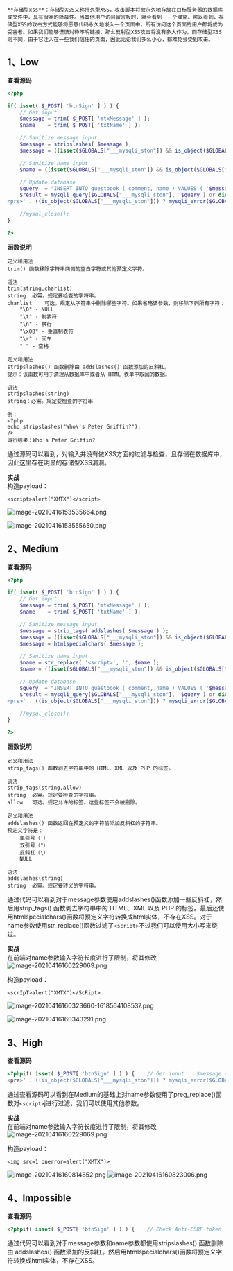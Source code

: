 	**存储型xss**：存储型XSS又称持久型XSS，攻击脚本将被永久地存放在目标服务器的数据库或文件中，具有很高的隐蔽性。当其他用户访问留言板时，就会看到一一个弹窗。可以看到，存储型XSS的攻击方式能够将恶意代码永久地嵌入一个页面中，所有访问这个页面的用户都将成为受害者。如果我们能够谨慎对待不明链接，那么反射型XSS攻击将没有多大作为，而存储型XSS则不同，由于它注入在一些我们信任的页面，因此无论我们多么小心，都难免会受到攻击。


## 1、Low
**查看源码**
```php
<?php

if( isset( $_POST[ 'btnSign' ] ) ) {
    // Get input
    $message = trim( $_POST[ 'mtxMessage' ] );
    $name    = trim( $_POST[ 'txtName' ] );

    // Sanitize message input
    $message = stripslashes( $message );
    $message = ((isset($GLOBALS["___mysqli_ston"]) && is_object($GLOBALS["___mysqli_ston"])) ? mysqli_real_escape_string($GLOBALS["___mysqli_ston"],  $message ) : ((trigger_error("[MySQLConverterToo] Fix the mysql_escape_string() call! This code does not work.", E_USER_ERROR)) ? "" : ""));

    // Sanitize name input
    $name = ((isset($GLOBALS["___mysqli_ston"]) && is_object($GLOBALS["___mysqli_ston"])) ? mysqli_real_escape_string($GLOBALS["___mysqli_ston"],  $name ) : ((trigger_error("[MySQLConverterToo] Fix the mysql_escape_string() call! This code does not work.", E_USER_ERROR)) ? "" : ""));

    // Update database
    $query  = "INSERT INTO guestbook ( comment, name ) VALUES ( '$message', '$name' );";
    $result = mysqli_query($GLOBALS["___mysqli_ston"],  $query ) or die( '
<pre>' . ((is_object($GLOBALS["___mysqli_ston"])) ? mysqli_error($GLOBALS["___mysqli_ston"]) : (($___mysqli_res = mysqli_connect_error()) ? $___mysqli_res : false)) . '</pre>' );

    //mysql_close();
}

?>
```

**函数说明**
```
定义和用法
trim() 函数移除字符串两侧的空白字符或其他预定义字符。

语法
trim(string,charlist)
string	必需。规定要检查的字符串。
charlist	可选。规定从字符串中删除哪些字符。如果省略该参数，则移除下列所有字符：
	"\0" - NULL
	"\t" - 制表符
	"\n" - 换行
	"\x0B" - 垂直制表符
	"\r" - 回车
	" " - 空格
```

```
定义和用法
stripslashes() 函数删除由 addslashes() 函数添加的反斜杠。
提示：该函数可用于清理从数据库中或者从 HTML 表单中取回的数据。

语法
stripslashes(string)
string：必需。规定要检查的字符串

例：
<?php
echo stripslashes("Who\'s Peter Griffin?");
?>
运行结果：Who's Peter Griffin?
```

通过源码可以看到，对输入并没有做XSS方面的过滤与检查，且存储在数据库中，因此这里存在明显的存储型XSS漏洞。

**实战**<br />构造payload：
```
<script>alert("XMTX")</script>
```
![image-20210416153535664.png](./assets/1655880491309-6893ee5f-e06b-4a9e-a1c5-4648a4adf312.png)

![image-20210416153555650.png](./assets/1655880494758-925cffe9-5726-4c37-a687-b668953cf30d.png)


## 2、Medium
**查看源码**
```php
<?php

if( isset( $_POST[ 'btnSign' ] ) ) {
    // Get input
    $message = trim( $_POST[ 'mtxMessage' ] );
    $name    = trim( $_POST[ 'txtName' ] );

    // Sanitize message input
    $message = strip_tags( addslashes( $message ) );
    $message = ((isset($GLOBALS["___mysqli_ston"]) && is_object($GLOBALS["___mysqli_ston"])) ? mysqli_real_escape_string($GLOBALS["___mysqli_ston"],  $message ) : ((trigger_error("[MySQLConverterToo] Fix the mysql_escape_string() call! This code does not work.", E_USER_ERROR)) ? "" : ""));
    $message = htmlspecialchars( $message );

    // Sanitize name input
    $name = str_replace( '<script>', '', $name );
    $name = ((isset($GLOBALS["___mysqli_ston"]) && is_object($GLOBALS["___mysqli_ston"])) ? mysqli_real_escape_string($GLOBALS["___mysqli_ston"],  $name ) : ((trigger_error("[MySQLConverterToo] Fix the mysql_escape_string() call! This code does not work.", E_USER_ERROR)) ? "" : ""));

    // Update database
    $query  = "INSERT INTO guestbook ( comment, name ) VALUES ( '$message', '$name' );";
    $result = mysqli_query($GLOBALS["___mysqli_ston"],  $query ) or die( '
<pre>' . ((is_object($GLOBALS["___mysqli_ston"])) ? mysqli_error($GLOBALS["___mysqli_ston"]) : (($___mysqli_res = mysqli_connect_error()) ? $___mysqli_res : false)) . '</pre>' );

    //mysql_close();
}

?>
```

**函数说明**
```
定义和用法
strip_tags() 函数剥去字符串中的 HTML、XML 以及 PHP 的标签。

语法
strip_tags(string,allow)
string	必需。规定要检查的字符串。
allow	可选。规定允许的标签。这些标签不会被删除。
```

```
定义和用法
addslashes() 函数返回在预定义的字符前添加反斜杠的字符串。
预定义字符是：
	单引号（'）
	双引号（"）
	反斜杠（\）
	NULL

语法
addslashes(string)
string	必需。规定要转义的字符串。
```

通过代码可以看到对于message参数使用addslashes()函数添加一些反斜杠，然后用strip_tags() 函数剥去字符串中的 HTML、XML 以及 PHP 的标签。最后还使用htmlspecialchars()函数将预定义字符转换成html实体，不存在XSS。对于name参数使用str_replace()函数过滤了`<script>`不过我们可以使用大小写来绕过。

**实战**<br />在前端对name参数输入字符长度进行了限制，将其修改<br />![image-20210416160229069.png](./assets/1655880508064-ee3bd53f-dfa6-4023-a668-b1172c1b2f6c.png)

构造payload：
```
<scrIpT>alert("XMTX")</ScRipt>
```
![image-20210416160323660-1618564108537.png](./assets/1655880512817-61a46f57-ee06-46a3-9e8c-ba76ccd5f860.png)

![image-20210416160343291.png](./assets/1655880516137-5ba75ef9-352c-4bac-a43f-b41909bed70a.png)


## 3、High
**查看源码**
```php
<?phpif( isset( $_POST[ 'btnSign' ] ) ) {    // Get input    $message = trim( $_POST[ 'mtxMessage' ] );    $name    = trim( $_POST[ 'txtName' ] );    // Sanitize message input    $message = strip_tags( addslashes( $message ) );    $message = ((isset($GLOBALS["___mysqli_ston"]) && is_object($GLOBALS["___mysqli_ston"])) ? mysqli_real_escape_string($GLOBALS["___mysqli_ston"],  $message ) : ((trigger_error("[MySQLConverterToo] Fix the mysql_escape_string() call! This code does not work.", E_USER_ERROR)) ? "" : ""));    $message = htmlspecialchars( $message );    // Sanitize name input    $name = preg_replace( '/<(.*)s(.*)c(.*)r(.*)i(.*)p(.*)t/i', '', $name );    $name = ((isset($GLOBALS["___mysqli_ston"]) && is_object($GLOBALS["___mysqli_ston"])) ? mysqli_real_escape_string($GLOBALS["___mysqli_ston"],  $name ) : ((trigger_error("[MySQLConverterToo] Fix the mysql_escape_string() call! This code does not work.", E_USER_ERROR)) ? "" : ""));    // Update database    $query  = "INSERT INTO guestbook ( comment, name ) VALUES ( '$message', '$name' );";    $result = mysqli_query($GLOBALS["___mysqli_ston"],  $query ) or die( '
<pre>' . ((is_object($GLOBALS["___mysqli_ston"])) ? mysqli_error($GLOBALS["___mysqli_ston"]) : (($___mysqli_res = mysqli_connect_error()) ? $___mysqli_res : false)) . '</pre>' );    //mysql_close();}?>
```

通过查看源码可以看到在Medium的基础上对name参数使用了preg_replace()函数对`<script>`j进行过滤，我们可以使用其他参数。

**实战**<br />在前端对name参数输入字符长度进行了限制，将其修改<br />![image-20210416160229069.png](./assets/1655880524884-cffedce3-a4e9-4fb1-a137-eb63da58f3f7.png)

构造payload：
```
<img src=1 onerror=alert("XMTX")>
```
![image-20210416160814852.png](./assets/1655880529353-4087b111-6561-49ee-96c0-1de68c2e2743.png)
![image-20210416160823006.png](./assets/1655880533258-19f43b55-46f4-4c7c-936e-780879f797d4.png)


## 4、Impossible
**查看源码**
```php
<?phpif( isset( $_POST[ 'btnSign' ] ) ) {    // Check Anti-CSRF token    checkToken( $_REQUEST[ 'user_token' ], $_SESSION[ 'session_token' ], 'index.php' );    // Get input    $message = trim( $_POST[ 'mtxMessage' ] );    $name    = trim( $_POST[ 'txtName' ] );    // Sanitize message input    $message = stripslashes( $message );    $message = ((isset($GLOBALS["___mysqli_ston"]) && is_object($GLOBALS["___mysqli_ston"])) ? mysqli_real_escape_string($GLOBALS["___mysqli_ston"],  $message ) : ((trigger_error("[MySQLConverterToo] Fix the mysql_escape_string() call! This code does not work.", E_USER_ERROR)) ? "" : ""));    $message = htmlspecialchars( $message );    // Sanitize name input    $name = stripslashes( $name );    $name = ((isset($GLOBALS["___mysqli_ston"]) && is_object($GLOBALS["___mysqli_ston"])) ? mysqli_real_escape_string($GLOBALS["___mysqli_ston"],  $name ) : ((trigger_error("[MySQLConverterToo] Fix the mysql_escape_string() call! This code does not work.", E_USER_ERROR)) ? "" : ""));    $name = htmlspecialchars( $name );    // Update database    $data = $db->prepare( 'INSERT INTO guestbook ( comment, name ) VALUES ( :message, :name );' );    $data->bindParam( ':message', $message, PDO::PARAM_STR );    $data->bindParam( ':name', $name, PDO::PARAM_STR );    $data->execute();}// Generate Anti-CSRF tokengenerateSessionToken();?>
```

通过代码可以看到对于message参数和name参数都使用stripslashes() 函数删除由 addslashes() 函数添加的反斜杠。然后用htmlspecialchars()函数将预定义字符转换成html实体，不存在XSS。
